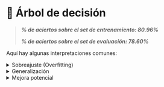 # 🌲 Árbol de decisión 

> ***% de aciertos sobre el set de entrenamiento: 80.96%***
> 
> ***% de aciertos sobre el set de evaluación: 78.60%***


Aquí hay algunas interpretaciones comunes:

<details>
<summary>Sobreajuste (Overfitting) </summary>
  Si el rendimiento en el conjunto de entrenamiento es mucho mejor que en el conjunto de evaluació, podría indicar que el modelo ha memorizado los datos de entrenamiento en lugar de generalizar patrones. En otras palabras, el modelo puede estar sobreajustando los detalles específicos de los datos de entrenamiento y, por lo tanto, no generalizando bien a nuevos datos.
</details>

<details>
<summary>Generalización</summary>
  El porcentaje de aciertos en el conjunto de evaluación proporciona una indicación de la capacidad del modelo para generalizar a datos no vistos. Un porcentaje de aciertos del 78.60% sugiere que el modelo tiene un rendimiento razonable en datos que no ha visto durante el entrenamiento.

</details>

<details>
<summary>Mejora potencial</summary>
  Si el rendimiento en el conjunto de evaluación es significativamente menor que en el conjunto de entrenamiento, puede haber margen para mejorar el modelo. Esto podría incluir ajustes en los hiperparámetros del árbol de decisión, recopilación de más datos de entrenamiento o consideración de técnicas de regularización.
</details>

